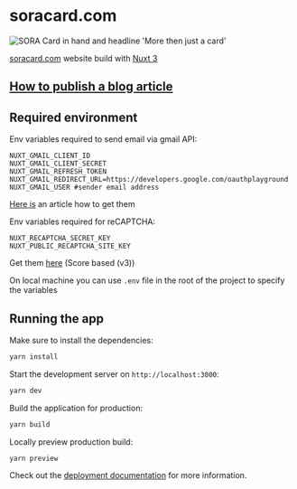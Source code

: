 # soracard.com

![SORA Card in hand and headline 'More then just a card'](./src/public/og.jpg)

[soracard.com](https://soracard.com) website build with [Nuxt 3](https://nuxt.com)

## [How to publish a blog article](./guide/README.md)

## Required environment

Env variables required to send email via gmail API:

```
NUXT_GMAIL_CLIENT_ID
NUXT_GMAIL_CLIENT_SECRET
NUXT_GMAIL_REFRESH_TOKEN
NUXT_GMAIL_REDIRECT_URL=https://developers.google.com/oauthplayground
NUXT_GMAIL_USER #sender email address
```

[Here is](https://stateful.com/blog/gmail-api-node-tutorial) an article how to get them

Env variables required for reCAPTCHA:

```
NUXT_RECAPTCHA_SECRET_KEY
NUXT_PUBLIC_RECAPTCHA_SITE_KEY
```

Get them [here](https://www.google.com/recaptcha/admin/create) (Score based (v3))

On local machine you can use `.env` file in the root of the project to specify the variables

## Running the app

Make sure to install the dependencies:

```bash
yarn install
```

Start the development server on `http://localhost:3000`:

```bash
yarn dev
```

Build the application for production:

```bash
yarn build
```

Locally preview production build:

```bash
yarn preview
```

Check out the [deployment documentation](https://nuxt.com/docs/getting-started/deployment) for more information.

